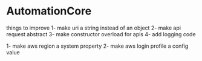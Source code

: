 # AutomationCore


things to improve
1- make uri a string instead of an object
2- make api request abstract
3- make constructor overload for apis
4- add logging code


1- make aws region a system property 
2- make aws login profile a config value
